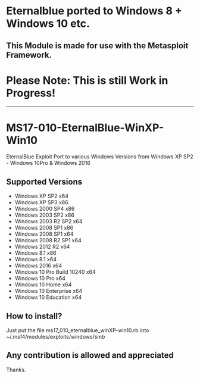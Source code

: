 # Eternalblue ported to Windows 8 + Windows 10 etc.

## This Module is made for use with the Metasploit Framework.

# Please Note: This is still Work in Progress!
-----------------------------------------------

# MS17-010-EternalBlue-WinXP-Win10
EternalBlue Exploit Port to various Windows Versions from Windows XP SP2 - Windows 10Pro & Windows 2016

## Supported Versions
* Windows XP SP2 x64
* Windows XP SP3 x86
* Windows 2000 SP4 x86
* Windows 2003 SP2 x86
* Windows 2003 R2 SP2 x64
* Windows 2008 SP1 x86
* Windows 2008 SP1 x64
* Windows 2008 R2 SP1 x64
* Windows 2012 R2 x64
* Windows 8.1 x86
* Windows 8.1 x64
* Windows 2016 x64
* Windows 10 Pro Build 10240 x64
* Windows 10 Pro x64
* Windows 10 Home x64
* Windows 10 Enterprise x64
* Windows 10 Education x64

## How to install?

Just put the file  ms17_010_eternalblue_winXP-win10.rb  into  ~/.msf4/modules/exploits/windows/smb

## Any contribution is allowed and appreciated

Thanks.
